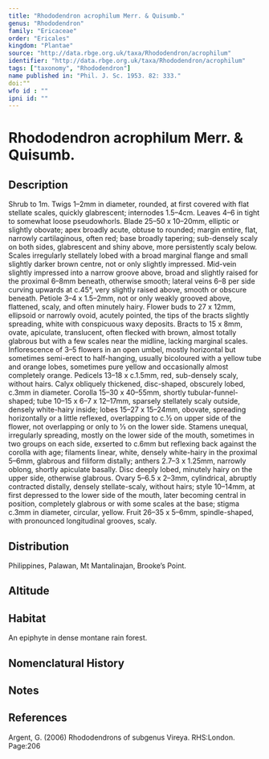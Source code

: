 ```yaml
---
title: "Rhododendron acrophilum Merr. & Quisumb."
genus: "Rhododendron"
family: "Ericaceae"
order: "Ericales"
kingdom: "Plantae"
source: "http://data.rbge.org.uk/taxa/Rhododendron/acrophilum"
identifier: "http://data.rbge.org.uk/taxa/Rhododendron/acrophilum"
tags: ["taxonomy", "Rhododendron"]
name published in: "Phil. J. Sc. 1953. 82: 333."
doi:""
wfo id : ""
ipni id: ""                      
---
```


# Rhododendron acrophilum Merr. & Quisumb.

## Description
Shrub to 1m. Twigs 1–2mm in diameter, rounded, at first covered with flat stellate scales, quickly glabrescent; internodes 1.5–4cm. Leaves 4–6 in tight to somewhat loose pseudowhorls. Blade 25–50 x 10–20mm, elliptic or slightly obovate; apex broadly acute, obtuse to rounded; margin entire, flat, narrowly cartilaginous, often red; base broadly tapering; sub-densely scaly on both sides, glabrescent and shiny above, more persistently scaly below. Scales irregularly stellately lobed with a broad marginal flange and small slightly darker brown centre, not or only slightly impressed. Mid-vein slightly impressed into a narrow groove above, broad and slightly raised for the proximal 6–8mm beneath, otherwise smooth; lateral veins 6–8 per side curving upwards at c.45°, very slightly raised above, smooth or obscure beneath. Petiole 3–4 x 1.5–2mm, not or only weakly grooved above, flattened, scaly, and often minutely hairy. Flower buds to 27 x 12mm, ellipsoid or narrowly ovoid, acutely pointed, the tips of the bracts slightly spreading, white with conspicuous waxy deposits. Bracts to 15 x 8mm, ovate, apiculate, translucent, often flecked with brown, almost totally glabrous but with a few scales near the midline, lacking marginal scales. Inflorescence of 3–5 flowers in an open umbel, mostly horizontal but sometimes semi-erect to half-hanging, usually bicoloured with a yellow tube and orange lobes, sometimes pure yellow and occasionally almost completely orange. Pedicels 13–18 x c.1.5mm, red, sub-densely scaly, without hairs. Calyx obliquely thickened, disc-shaped, obscurely lobed, c.3mm in diameter. Corolla 15–30 x 40–55mm, shortly tubular-funnel-shaped; tube 10–15 x 6–7 x 12–17mm, sparsely stellately scaly outside, densely white-hairy inside; lobes 15–27 x 15–24mm, obovate, spreading horizontally or a little reflexed, overlapping to c.½ on upper side of the flower, not overlapping or only to 1⁄3 on the lower side. Stamens unequal, irregularly spreading, mostly on the lower side of the mouth, sometimes in two groups on each side, exserted to c.6mm but reflexing back against the corolla with age; filaments linear, white, densely white-hairy in the proximal 5–6mm, glabrous and filiform distally; anthers 2.7–3 x 1.25mm, narrowly oblong, shortly apiculate basally. Disc deeply lobed, minutely hairy on the upper side, otherwise glabrous. Ovary 5–6.5 x 2–3mm, cylindrical, abruptly contracted distally, densely stellate-scaly, without hairs; style 10–14mm, at first depressed to the lower side of the mouth, later becoming central in position, completely glabrous or with some scales at the base; stigma c.3mm in diameter, circular, yellow. Fruit 26–35 x 5–6mm, spindle-shaped, with pronounced longitudinal grooves, scaly.

## Distribution
Philippines, Palawan, Mt Mantalinajan, Brooke’s Point.

## Altitude


## Habitat
An epiphyte in dense montane rain forest.

## Nomenclatural History

                       
## Notes


## References

Argent, G. (2006) Rhododendrons of subgenus Vireya. RHS:London. Page:206
